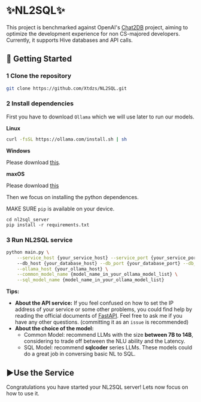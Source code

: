 # ✨NL2SQL✨

This project is benchmarked against OpenAI's [Chat2DB](https://chat2db-ai.com/) project, aiming to optimize the development experience for non CS-majored developers. Currently, it supports Hive databases and API calls. 

## 🚀 Getting Started

### 1 Clone the repository

```bash
git clone https://github.com/Xtdzs/NL2SQL.git
```

### 2 Install dependencies

First you have to download `Ollama` which we will use later to run our models.

**Linux**

```bash
curl -fsSL https://ollama.com/install.sh | sh
```

**Windows**

Please download [this](https://ollama.com/download/OllamaSetup.exe).

**maxOS**

Please download [this](https://ollama.com/download/Ollama-darwin.zip)

Then we focus on installing the python dependences.

MAKE SURE `pip` is available on your device. 

```shell
cd nl2sql_server
pip install -r requirements.txt
```

### 3 Run NL2SQL service

```bash
python main.py \
    --service_host {your_service_host} --service_port {your_service_port} --service_workers {your_workers_num)} \
    --db_host {your_database_host} --db_port {your_database_port} --db_user {your_database_user} --db_catalog {only "hive" supported} --db_schema {your_default_schema} \
    --ollama_host {your_ollama_host} \
    --common_model_name {model_name_in_your_ollama_model_list} \
    --sql_model_name {model_name_in_your_ollama_model_list}
```

**Tips:**

- **About the API service:** If you feel confused on how to set the IP address of your service or some other problems, you could find help by reading the official documents of [FastAPI](https://fastapi.tiangolo.com/). Feel free to ask me if you have any other questions. (committing it as an `issue` is recommended)
- **About the choice of the model:** 
  - Common Model: recommend LLMs with the size **between 7B to 14B**, considering to trade off between the NLU ability and the Latency.
  - SQL Model: recommend **sqlcoder** series LLMs. These models could do a great job in conversing basic NL to SQL. 

## ▶️Use the Service

Congratulations you have started your NL2SQL server! Lets now focus on how to use it.

### 